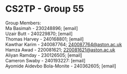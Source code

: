 # CS2TP - Group 55
Group Members: <br>
Ma Basimah - 230248896; [email] <br>
Uzair Butt - 240229870; [email] <br>
Thomas Harvey - 240168801; [email] <br>
Kawthar Karim - 240087764; 240087764@aston.ac.uk <br>
Hamza Awad - 220081621; 220081621@aston.ac.uk <br>
Aliyan Ramday - 230126505; [email] <br>
Cameron Swaby - 240193227: [email] <br>
Ayomide Aidevbo Bola-Monite - 240362605; [email] <br> 
